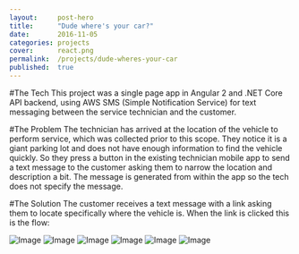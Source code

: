 ```yaml
---
layout:     post-hero
title:      "Dude where's your car?"
date:       2016-11-05
categories: projects
cover:      react.png
permalink:  /projects/dude-wheres-your-car
published:  true
---
```

#The Tech
This project was a single page app in Angular 2 and .NET Core API backend, using AWS SMS (Simple Notification Service) for text messaging between the service technician and the customer.

#The Problem
The technician has arrived at the location of the vehicle to perform service, which was collected prior to this scope. They notice it is a giant parking lot and does not have enough information to find the vehicle quickly. So they press a button in the existing technician mobile app to send a text message to the customer asking them to narrow the location and description a bit. The message is generated from within the app so the tech does not specify the message.

#The Solution
The customer receives a text message with a link asking them to locate specifically where the vehicle is. When the link is clicked this is the flow:

![Image](/assets/images/posts/dude-wheres-your-car-1.png)
![Image](/assets/images/posts/dude-wheres-your-car-2.png)
![Image](/assets/images/posts/dude-wheres-your-car-3.png)
![Image](/assets/images/posts/dude-wheres-your-car-4.png)
![Image](/assets/images/posts/dude-wheres-your-car-5.png)
![Image](/assets/images/posts/dude-wheres-your-car-6.png)
